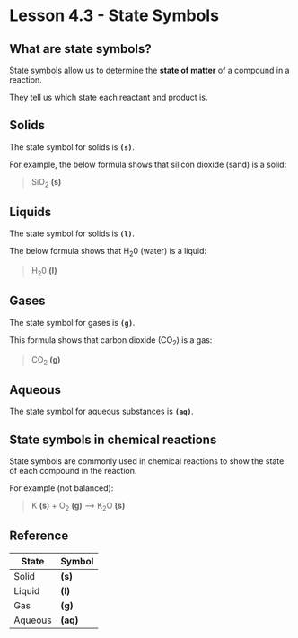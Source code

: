 # Lesson 4.3 - State Symbols

## What are state symbols?

State symbols allow us to determine the **state of matter** of a compound in a reaction.

They tell us which state each reactant and product is.

## Solids

The state symbol for solids is **`(s)`**.

For example, the below formula shows that silicon dioxide (sand) is a solid:

> SiO<sub>2</sub> **(s)**

## Liquids

The state symbol for solids is **`(l)`**.

The below formula shows that H<sub>2</sub>0 (water) is a liquid:

> H<sub>2</sub>0 **(l)**

## Gases

The state symbol for gases is **`(g)`**.

This formula shows that carbon dioxide (CO<sub>2</sub>) is a gas:

> CO<sub>2</sub> **(g)**

## Aqueous

The state symbol for aqueous substances is **`(aq)`**.

## State symbols in chemical reactions

State symbols are commonly used in chemical reactions to show the state of each compound in the reaction.

For example (not balanced):

> K **(s)** + O<sub>2</sub> **(g)** --> K<sub>2</sub>O **(s)**

## Reference

| State   | Symbol   |
|---------|----------|
| Solid   | **(s)**  |
| Liquid  | **(l)**  |
| Gas     | **(g)**  |
| Aqueous | **(aq)** |
